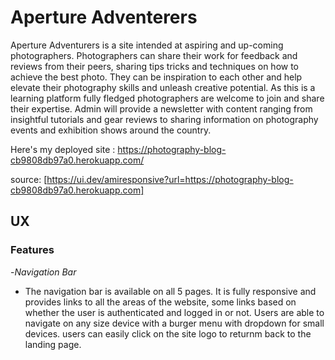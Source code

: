 # Aperture Adventerers

Aperture Adventurers is a site intended at aspiring and up-coming photographers. Photographers can share their work for feedback and reviews from their peers, sharing tips tricks and techniques on how to achieve the best photo. They can be inspiration to each other and help elevate their photography skills and unleash creative potential. As this is a learning platform fully fledged photographers are welcome to join and share their expertise. Admin will provide a newsletter with content ranging from insightful tutorials and gear reviews to sharing information on photography events and exhibition shows around the country.

Here's my deployed site :
https://photography-blog-cb9808db97a0.herokuapp.com/


source: [https://ui.dev/amiresponsive?url=https://photography-blog-cb9808db97a0.herokuapp.com]

## UX 

### Features

-_Navigation Bar_

- The navigation bar is available on all 5 pages. It is fully responsive and provides links to all the areas of the website, some links based on whether the user is authenticated and logged in or not. Users are able to navigate on any size device with a burger menu with dropdown for small devices. users can easily click on the site logo to returnm back to the landing page. 



































